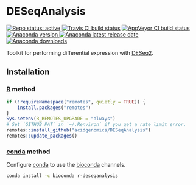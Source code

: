 # DESeqAnalysis

[![Repo status: active](https://www.repostatus.org/badges/latest/active.svg)](https://www.repostatus.org/#active)
[![Travis CI build status](https://travis-ci.com/acidgenomics/DESeqAnalysis.svg?branch=master)](https://travis-ci.com/acidgenomics/DESeqAnalysis)
[![AppVeyor CI build status](https://ci.appveyor.com/api/projects/status/s5evl37t3vjkfjct?svg=true)](https://ci.appveyor.com/project/mjsteinbaugh/deseqanalysis)
[![Anaconda version](https://anaconda.org/bioconda/r-deseqanalysis/badges/version.svg) ![Anaconda latest release date](https://anaconda.org/bioconda/r-deseqanalysis/badges/latest_release_date.svg) ![Anaconda downloads](https://anaconda.org/bioconda/r-deseqanalysis/badges/downloads.svg)](https://anaconda.org/bioconda/r-deseqanalysis)

Toolkit for performing differential expression with [DESeq2][].

## Installation

### [R][] method

```r
if (!requireNamespace("remotes", quietly = TRUE)) {
    install.packages("remotes")
}
Sys.setenv(R_REMOTES_UPGRADE = "always")
# Set `GITHUB_PAT` in `~/.Renviron` if you get a rate limit error.
remotes::install_github("acidgenomics/DESeqAnalysis")
remotes::update_packages()
```

### [conda][] method

Configure [conda][] to use the [bioconda][] channels.

```bash
conda install -c bioconda r-deseqanalysis
```

[BiocManager]: https://cran.r-project.org/package=BiocManager
[Bioconductor]: https://bioconductor.org/
[DESeq2]: https://bioconductor.org/packages/DESeq2/
[R]: https://www.r-project.org/
[bioconda]: https://bioconda.github.io/
[conda]: https://conda.io/
